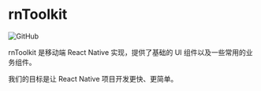 # rnToolkit

![GitHub](https://img.shields.io/github/license/mashape/apistatus.svg)

rnToolkit 是移动端 React Native 实现，提供了基础的 UI 组件以及一些常用的业务组件。

我们的目标是让 React Native 项目开发更快、更简单。
